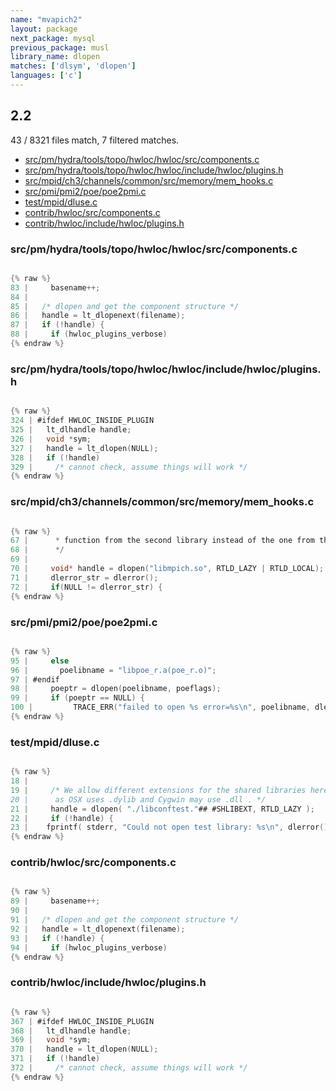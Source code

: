 ```yaml
---
name: "mvapich2"
layout: package
next_package: mysql
previous_package: musl
library_name: dlopen
matches: ['dlsym', 'dlopen']
languages: ['c']
---
```

## 2.2
43 / 8321 files match, 7 filtered matches.

 - [src/pm/hydra/tools/topo/hwloc/hwloc/src/components.c](#srcpmhydratoolstopohwlochwlocsrccomponentsc)
 - [src/pm/hydra/tools/topo/hwloc/hwloc/include/hwloc/plugins.h](#srcpmhydratoolstopohwlochwlocincludehwlocpluginsh)
 - [src/mpid/ch3/channels/common/src/memory/mem_hooks.c](#srcmpidch3channelscommonsrcmemorymem_hooksc)
 - [src/pmi/pmi2/poe/poe2pmi.c](#srcpmipmi2poepoe2pmic)
 - [test/mpid/dluse.c](#testmpiddlusec)
 - [contrib/hwloc/src/components.c](#contribhwlocsrccomponentsc)
 - [contrib/hwloc/include/hwloc/plugins.h](#contribhwlocincludehwlocpluginsh)

### src/pm/hydra/tools/topo/hwloc/hwloc/src/components.c

```c

{% raw %}
83 |     basename++;
84 | 
85 |   /* dlopen and get the component structure */
86 |   handle = lt_dlopenext(filename);
87 |   if (!handle) {
88 |     if (hwloc_plugins_verbose)
{% endraw %}

```
### src/pm/hydra/tools/topo/hwloc/hwloc/include/hwloc/plugins.h

```c

{% raw %}
324 | #ifdef HWLOC_INSIDE_PLUGIN
325 |   lt_dlhandle handle;
326 |   void *sym;
327 |   handle = lt_dlopen(NULL);
328 |   if (!handle)
329 |     /* cannot check, assume things will work */
{% endraw %}

```
### src/mpid/ch3/channels/common/src/memory/mem_hooks.c

```c

{% raw %}
67 |      * function from the second library instead of the one from the system.
68 |      */
69 | 
70 |     void* handle = dlopen("libmpich.so", RTLD_LAZY | RTLD_LOCAL);
71 |     dlerror_str = dlerror();
72 |     if(NULL != dlerror_str) {
{% endraw %}

```
### src/pmi/pmi2/poe/poe2pmi.c

```c

{% raw %}
95 |     else
96 |       poelibname = "libpoe_r.a(poe_r.o)";
97 | #endif
98 |     poeptr = dlopen(poelibname, poeflags);
99 |     if (poeptr == NULL) {
100 |         TRACE_ERR("failed to open %s error=%s\n", poelibname, dlerror());
{% endraw %}

```
### test/mpid/dluse.c

```c

{% raw %}
18 | 
19 |     /* We allow different extensions for the shared libraries here, 
20 |      as OSX uses .dylib and Cygwin may use .dll . */
21 |     handle = dlopen( "./libconftest."## #SHLIBEXT, RTLD_LAZY );
22 |     if (!handle) {
23 | 	fprintf( stderr, "Could not open test library: %s\n", dlerror() );
{% endraw %}

```
### contrib/hwloc/src/components.c

```c

{% raw %}
89 |     basename++;
90 | 
91 |   /* dlopen and get the component structure */
92 |   handle = lt_dlopenext(filename);
93 |   if (!handle) {
94 |     if (hwloc_plugins_verbose)
{% endraw %}

```
### contrib/hwloc/include/hwloc/plugins.h

```c

{% raw %}
367 | #ifdef HWLOC_INSIDE_PLUGIN
368 |   lt_dlhandle handle;
369 |   void *sym;
370 |   handle = lt_dlopen(NULL);
371 |   if (!handle)
372 |     /* cannot check, assume things will work */
{% endraw %}

```